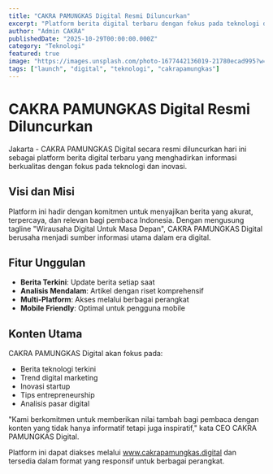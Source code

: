 ```yaml
---
title: "CAKRA PAMUNGKAS Digital Resmi Diluncurkan"
excerpt: "Platform berita digital terbaru dengan fokus pada teknologi dan inovasi hadir untuk memberikan informasi berkualitas kepada pembaca Indonesia."
author: "Admin CAKRA"
publishedDate: "2025-10-29T00:00:00.000Z"
category: "Teknologi"
featured: true
image: "https://images.unsplash.com/photo-1677442136019-21780ecad995?w=1200&h=675&fit=crop"
tags: ["launch", "digital", "teknologi", "cakrapamungkas"]
---
```


# CAKRA PAMUNGKAS Digital Resmi Diluncurkan

Jakarta - CAKRA PAMUNGKAS Digital secara resmi diluncurkan hari ini sebagai platform berita digital terbaru yang menghadirkan informasi berkualitas dengan fokus pada teknologi dan inovasi.

## Visi dan Misi

Platform ini hadir dengan komitmen untuk menyajikan berita yang akurat, terpercaya, dan relevan bagi pembaca Indonesia. Dengan mengusung tagline "Wirausaha Digital Untuk Masa Depan", CAKRA PAMUNGKAS Digital berusaha menjadi sumber informasi utama dalam era digital.

## Fitur Unggulan

- **Berita Terkini**: Update berita setiap saat
- **Analisis Mendalam**: Artikel dengan riset komprehensif
- **Multi-Platform**: Akses melalui berbagai perangkat
- **Mobile Friendly**: Optimal untuk pengguna mobile

## Konten Utama

CAKRA PAMUNGKAS Digital akan fokus pada:
- Berita teknologi terkini
- Trend digital marketing
- Inovasi startup
- Tips entrepreneurship
- Analisis pasar digital

"Kami berkomitmen untuk memberikan nilai tambah bagi pembaca dengan konten yang tidak hanya informatif tetapi juga inspiratif," kata CEO CAKRA PAMUNGKAS Digital.

Platform ini dapat diakses melalui www.cakrapamungkas.digital dan tersedia dalam format yang responsif untuk berbagai perangkat.
